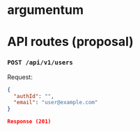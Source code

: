 # argumentum

# API routes (proposal)

### `POST /api/v1/users`

Request:

```json
{
  "authId": "",
  "email": "user@example.com"
}

Response (201)


